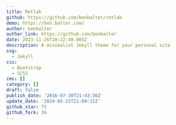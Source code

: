 ```yaml
---
title: Retlab
github: https://github.com/benbalter/retlab
demo: https://ben.balter.com/
author: benbalter
author_link: https://github.com/benbalter
date: 2023-11-26T10:22:49.005Z
description: A minimalist Jekyll theme for your personal site
ssg:
  - Jekyll
css:
  - Bootstrap
  - SCSS
cms: []
category: []
draft: false
publish_date: '2016-07-30T21:43:36Z'
update_date: '2024-05-21T21:09:11Z'
github_star: 75
github_fork: 36
---
```

